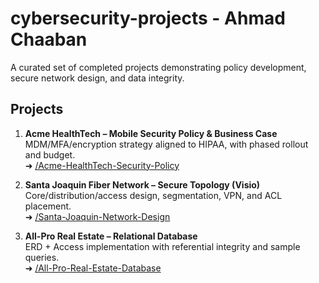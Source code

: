 # cybersecurity-projects - Ahmad Chaaban
A curated set of completed projects demonstrating policy development, secure network design, and data integrity.

## Projects
1. **Acme HealthTech – Mobile Security Policy & Business Case**  
   MDM/MFA/encryption strategy aligned to HIPAA, with phased rollout and budget.  
   ➜ [/Acme-HealthTech-Security-Policy](./Acme-HealthTech-Security-Policy)

2. **Santa Joaquin Fiber Network – Secure Topology (Visio)**  
   Core/distribution/access design, segmentation, VPN, and ACL placement.  
   ➜ [/Santa-Joaquin-Network-Design](./Santa-Joaquin-Network-Design)

3. **All-Pro Real Estate – Relational Database**  
   ERD + Access implementation with referential integrity and sample queries.  
   ➜ [/All-Pro-Real-Estate-Database](./All-Pro-Real-Estate-Database)
